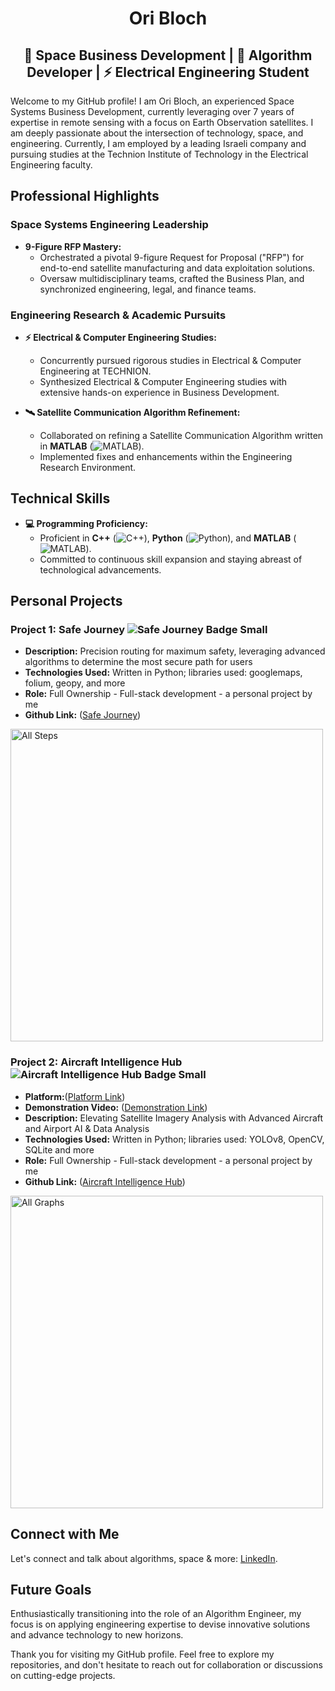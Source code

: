 <div align="center">
  <h1>Ori Bloch</h1>
  <h2>🚀 Space Business Development  | 🧠 Algorithm Developer | ⚡ Electrical Engineering Student</h2>
</div>

Welcome to my GitHub profile! I am Ori Bloch, an experienced Space Systems Business Development, currently leveraging over 7 years of expertise in remote sensing with a focus on Earth Observation satellites. I am deeply passionate about the intersection of technology, space, and engineering. Currently, I am employed by a leading Israeli company and pursuing studies at the Technion Institute of Technology in the Electrical Engineering faculty.

## Professional Highlights

### Space Systems Engineering Leadership
- **9-Figure RFP Mastery:**
  - Orchestrated a pivotal 9-figure Request for Proposal ("RFP") for end-to-end satellite manufacturing and data exploitation solutions.
  - Oversaw multidisciplinary teams, crafted the Business Plan, and synchronized engineering, legal, and finance teams.

### Engineering Research & Academic Pursuits
- **⚡ Electrical & Computer Engineering Studies:**
  - Concurrently pursued rigorous studies in Electrical & Computer Engineering at TECHNION.
  - Synthesized Electrical & Computer Engineering studies with extensive hands-on experience in Business Development.

- **🛰️ Satellite Communication Algorithm Refinement:**
  - Collaborated on refining a Satellite Communication Algorithm written in **MATLAB** (![MATLAB](https://upload.wikimedia.org/wikipedia/commons/thumb/2/21/Matlab_Logo.png/32px-Matlab_Logo.png)).
  - Implemented fixes and enhancements within the Engineering Research Environment.

## Technical Skills
- **💻 Programming Proficiency:**
  - Proficient in **C++** (![C++](https://upload.wikimedia.org/wikipedia/commons/thumb/1/18/ISO_C%2B%2B_Logo.svg/32px-ISO_C%2B%2B_Logo.svg.png)), **Python** (![Python](https://upload.wikimedia.org/wikipedia/commons/thumb/c/c3/Python-logo-notext.svg/32px-Python-logo-notext.svg.png)), and **MATLAB** (![MATLAB](https://upload.wikimedia.org/wikipedia/commons/thumb/2/21/Matlab_Logo.png/32px-Matlab_Logo.png)).
  - Committed to continuous skill expansion and staying abreast of technological advancements.

## Personal Projects

### Project 1: Safe Journey ![Safe Journey Badge Small](https://github.com/OriBloch/OriBloch/assets/153440570/1bb41875-fa75-4ab3-922e-f004b8153e99)
- **Description:** Precision routing for maximum safety, leveraging advanced algorithms to determine the most secure path for users
- **Technologies Used:** Written in Python; libraries used: googlemaps, folium, geopy, and more
- **Role:** Full Ownership - Full-stack development - a personal project by me
- **Github Link:** ([Safe Journey](https://github.com/OriBloch/Safe-Journey))
<img src="https://github.com/OriBloch/OriBloch/assets/153440570/456e7d9d-de6d-4d82-beb3-fa4bd5a7a60c" alt="All Steps" width="500">

###

### Project 2: Aircraft Intelligence Hub![Aircraft Intelligence Hub Badge Small](https://github.com/OriBloch/OriBloch/assets/153440570/cc056cfe-986a-4d22-847f-6b58e6a6488a)
- **Platform:**([Platform Link](https://aircraft-intelligence.streamlit.app/))
- **Demonstration Video:** ([Demonstration Link](https://www.youtube.com/watch?v=dmmnimuSTV0)) 
- **Description:** Elevating Satellite Imagery Analysis with Advanced Aircraft and Airport AI & Data Analysis
- **Technologies Used:** Written in Python; libraries used: YOLOv8, OpenCV, SQLite and more
- **Role:** Full Ownership - Full-stack development - a personal project by me
- **Github Link:** ([Aircraft Intelligence Hub](https://github.com/OriBloch/Aircraft-Intelligence-Hub))
<img src="https://github.com/OriBloch/OriBloch/assets/153440570/f2226904-a6dc-42c3-a0fa-d8d246099e9b" alt="All Graphs" width="500">

## Connect with Me
Let's connect and talk about algorithms, space & more: [LinkedIn](https://www.linkedin.com/in/ori-bloch-312768207/).



## Future Goals
Enthusiastically transitioning into the role of an Algorithm Engineer, my focus is on applying engineering expertise to devise innovative solutions and advance technology to new horizons.

Thank you for visiting my GitHub profile. Feel free to explore my repositories, and don't hesitate to reach out for collaboration or discussions on cutting-edge projects.
